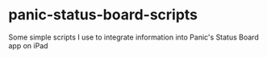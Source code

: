panic-status-board-scripts
==========================

Some simple scripts I use to integrate information into Panic's Status Board app on iPad